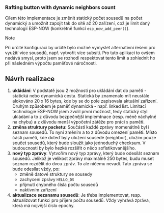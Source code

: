 ### Rafting button with dynamic neighbors count

Cílem této implementace je změnit statický počet sousedů na počet dynamický a umožnit zapojit tak do sítě až 20 zařízení, což je limit daný technologií ESP-NOW (konkrétně funkcí `esp_now_add_peer()`).

> [!NOTE]
> Při určité konfiguraci by určitě bylo možné vymyslet alternativní řešení pro využití více sousedů, např. vytvořit více subsíti. Pro tuto aplikaci to ovšem nedává smysl, proto jsem se rozhodl respektovat tento limit a zohlednit ho při následném výpočtu paměťové náročnosti.

## Návrh realizace

1. **ukládání**: V podstatě jsou 2 možnosti pro ukládání dat do paměti - statická nebo dynamická cesta. Statická by znamenalo mít neustále alokováno 20 x 16 bytes, kde by se do pole zapisovala aktuální zařízení. Druhým způsobem je paměť dynamická - např. linked list. Limitací technologie ESP-NOW jsem zvolil první možnost, tedy statický styl ukládání a to z důvodu bezpečnější implemtnace (resp. méně náchylné na chybu) a z důvodu menší výpočetní zátěže pro práci s paměti. 
2. **změna struktury packetu**: Součástí každé zprávy momenátlně byl i seznam sousedů. To nyní změním a to z důvodu omezení paměti. Místo části paměti, kde doteď byly uložení sousedé (neighbor), uložím pouze součet sousedů, který bude sloužit jako jednoduchý checksum. V budoucnosti by bylo hezké rozšířit o něco sofistikovanějšího.
3. **nový typ zprávy**: Vytvořím nový typ zprávy, který bude odesílát seznam sousedů. Jelikož je velikost zprávy maximálně 250 bytes, budu muset seznam rozdělit do dvou zpráv. To ale ničemu nevadí. Tato zpráva se bude odesílat vždy, po:
   - změně datové struktury se sousedy
   - zachycení zprávy `HELLO_DS`
   - přijmutí chybného čísla počtu sousedů
   - naktivním zařízení
4. **aktualizace sezanamu sousedů**: Je třeba implementovat, resp. aktualizovat funkci pro příjem počtu sousedů. Vždy vyhrává zpráva, která má nojvější číslo epochy.
